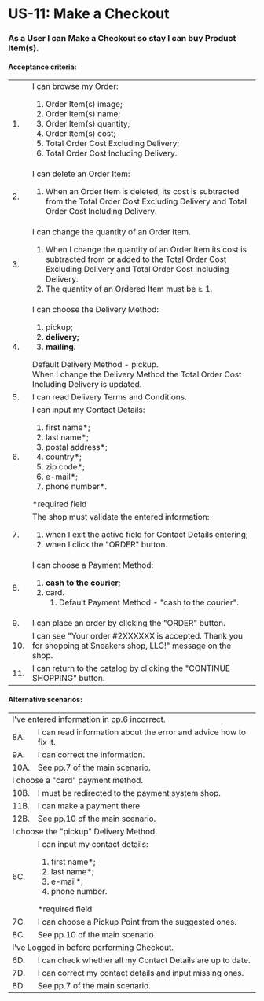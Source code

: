 # US-11: Make a Checkout

### As a User I can Make a Checkout so stay I can buy Product Item(s).

#### **Acceptance criteria:**

<table>
    <tr>
        <td>1.</td>
        <td>I can browse my Order:
            <ol>
                <li>Order Item(s) image;
</li>
                <li>Order Item(s) name;</li>
                <li>Order Item(s) quantity; </li>
                <li>Order Item(s) cost;</li>
                <li>Total Order Cost Excluding Delivery;</li>
                <li>Total Order Cost Including Delivery.</li>
            </ol></td>
            </tr>
    <tr>
        <td>2.</td>
        <td>I can delete an Order Item:
            <ol> 
                <li>When an Order Item is deleted, its cost is subtracted from the Total Order Cost Excluding Delivery and Total Order Cost Including Delivery. </li>
            </ol></td>
    </tr>
    <tr>
        <td>3.</td>
        <td>I can change the quantity of an Order Item.
            <ol>
                <li>When I change the quantity of an Order Item its cost is subtracted from or added to the Total Order Cost Excluding Delivery and Total Order Cost Including Delivery.</li>
                <li>The quantity of an Ordered Item must be ≥ 1.</li>
            </ol></td>
    </tr>
    <tr>
        <td>4.</td>
        <td>I can choose the Delivery Method: 
            <ol>
                <li>pickup;</li>
                <li> <b>delivery;</b></li>
                <li> <b>mailing.</b></li>
            </ol>
            Default Delivery Method - pickup. </br>
            When I change the Delivery Method the Total Order Cost Including Delivery is updated.</td>
    </tr>
    <tr>
        <td>5.</td>
        <td>I can read Delivery Terms and Conditions.</td>
    </tr>
    <tr>
        <td>6.</td>
        <td>I can input my  Contact Details:
            <ol>
                <li>first name*;</li>
                <li>last name*;</li>
                <li>postal address*;</li>
                <li>country*;</li>
                <li>zip сode*;</li>
                <li>e-mail*;</li>
                <li>phone number*.</li>
            </ol>
            *required field</td>
    </tr>
    <tr>
        <td>7.</td>
        <td>The shop must validate the entered information:
            <ol>
                <li>when I exit the active field for Contact Details entering;</li>
                <li>when I click the "ORDER" button.</li>
            </ol></td>
    </tr>
    <tr>
        <td>8.</td>
        <td>I can choose a Payment Method:
            <ol>
                <li><b>cash to the courier;</b></li>
                <li>card.
                    <ol>
                        <li>Default Payment Method - "cash to the courier".</li>
                    </ol></li>
            </ol>
        </td>
    </tr>
    <tr>
        <td>9.</td>
        <td>I can place an order by clicking the "ORDER" button.</td>
    </tr>
    <tr>
        <td>10.</td>
        <td>I can see "Your order #2ХХХХХХ is accepted. Thank you for shopping at Sneakers shop, LLC!" message on the shop. </td>
    </tr>
    <tr>
        <td>11.</td>
        <td>I can return to the catalog by clicking the "CONTINUE SHOPPING" button.</td>
    </tr>
</table>

#### **Alternative scenarios:**

<table>
    <tr>
        <td colspan="2">I've entered information in pp.6 incorrect.</td>
    </tr>
    <tr>
        <td>8A.</td>
        <td>I can read information about the error and advice how to fix it.</td>
    </tr>
    <tr>
        <td>9A.</td>
        <td>I can correct the information.</td>
    </tr>
    <tr>
        <td>10A.</td>
        <td>See pp.7 of the main scenario.</td>
    </tr>
    <tr>
        <td colspan="2">I choose a "card" payment method.</td>
    </tr>
    <tr>
        <td>10B.</td>
        <td>I must be redirected to the payment system shop.</td>
    </tr>
    <tr>
        <td>11B.</td>
        <td>I can make a payment there.</td>
    </tr>
    <tr>
        <td>12B.</td>
        <td>See pp.10 of the main scenario.</td>
    </tr>
    <tr>
        <td colspan="2">I choose the "pickup" Delivery Method.</td>
    </tr>
    <tr>
        <td>6C.</td>
        <td>I can input my contact details:
            <ol>
                <li>first name*;</li>
                <li>last name*;</li>
                <li>e-mail*;</li>
                <li>phone number.</li>
            </ol>
        *required field</td>
    </tr>
    <tr>
        <td>7C.</td>
        <td>I can choose a Pickup Point from the suggested ones.</td>
    </tr>
    <tr>
        <td>8C.</td>
        <td>See pp.10 of the main scenario.</td>
    </tr>
<tr>
        <td colspan="2">I’ve Logged in before performing Checkout.</td>
    </tr>
    <tr>
        <td>6D.</td>
        <td>I can check whether all my Contact Details are up to date. </td>
    </tr>
    <tr>
        <td>7D.</td>
        <td>I can correct my contact details and input missing ones.</td>
    </tr>
    <tr>
        <td>8D.</td>
        <td>See pp.7 of the main scenario.</td>
    </tr>
</table>